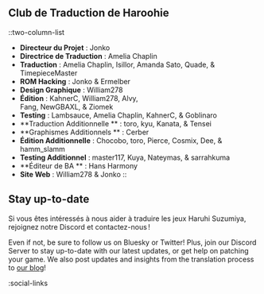 ## Club de Traduction de Haroohie 
::two-column-list
- **Directeur du Projet** : Jonko
- **Directrice de Traduction** : Amelia Chaplin
- **Traduction** : Amelia Chaplin, Isillor, Amanda Sato, Quade, & TimepieceMaster
- **ROM Hacking** : Jonko & Ermelber
- **Design Graphique** : William278
- **Édition** : KahnerC, William278, Alvy,<br/>Fang, NewGBAXL, & Ziomek
- **Testing** : Lambsauce, Amelia Chaplin, KahnerC, & Goblinaro
- **Traduction Additionnelle ** : toro, kyu, Kanata, & Tensei
- **Graphismes Additionnels ** : Cerber
- **Édition Additionnelle** : Chocobo, toro, Pierce, Cosmix, Dee, & hamm_slamm
- **Testing Additionnel** : master117, Kuya, Nateymas, & sarrahkuma
- **Éditeur de BA ** : Hans Harmony
- **Site Web** : William278 & Jonko
::

## Stay up-to-date
Si vous êtes intéressés à nous aider à traduire les jeux Haruhi Suzumiya, rejoignez notre Discord et contactez-nous !

Even if not, be sure to follow us on Bluesky or Twitter! Plus, join our Discord Server to stay up-to-date with our latest updates, or get help on patching your game. We also post updates and insights from the translation process to [our blog](/blog)!

<!-- Social media, Discord and blog buttons -->
:social-links